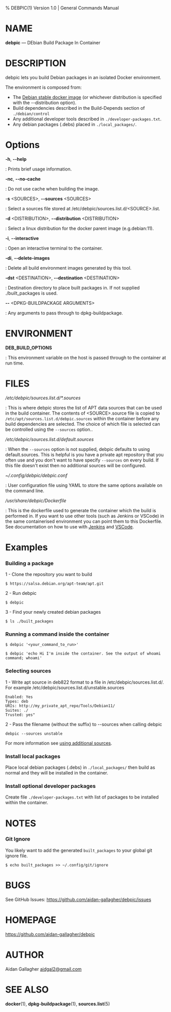 % DEBPIC(1) Version 1.0 | General Commands Manual 

# NAME

**debpic** — DEbian Build Package In Container

# DESCRIPTION

debpic lets you build Debian packages in an isolated Docker environment.  

The environment is composed from:  
* The [Debian stable docker image](https://hub.docker.com/_/debian/) (or whichever distribution is specified with the --distribution option).  
* Build dependencies described in the Build-Depends section of ``./debian/control``  
* Any additional developer tools described in `./developer-packages.txt`.  
* Any debian packages (.debs) placed in `./local_packages/`.  

# Options

**-h**, **--help**

: Prints brief usage information.

**-nc**, **--no-cache**

: Do not use cache when building the image.

-**s** \<SOURCES\>, **--sources** \<SOURCES\>

: Select a sources file stored at /etc/debpic/sources.list.d/\<SOURCE\>.list.

**-d** \<DISTRIBUTION\>, **--distribution** \<DISTRIBUTION\>  

: Select a linux distribution for the docker parent image (e.g.debian:11).

**-i**, **--interactive**  

: Open an interactive terminal to the container.

**-di**, **--delete-images**  

: Delete all build environment images generated by this tool.

**-dst** \<DESTINATION\>, **--destination** \<DESTINATION\>

: Destination directory to place built packages in. If not supplied ./built_packages is used.

**--** \<DPKG-BUILDPACKAGE ARGUMENTS\>

: Any arguments to pass through to dpkg-buildpackage.

# ENVIRONMENT

**DEB_BUILD_OPTIONS**

: This environment variable on the host is passed through to the container at run time.

# FILES

_/etc/debpic/sources.list.d/*.sources_

: This is where debpic stores the list of APT data sources that can be used in the build container. The contents of \<SOURCE\>.source file is copied to `/etc/apt/sources.list.d/debpic.sources` within the container before any build dependencies are selected. The choice of which file is selected can be controlled using the `--sources` option..


_/etc/debpic/sources.list.d/default.sources_

: When the `--sources` option is not supplied, debpic defaults to using default.sources. This is helpful is you have a private apt repository that you often use and you don't want to have specify `--sources` on every build. If this file doesn't exist then no additional sources will be configured.


_~/.config/debpic/debpic.conf_  

: User configuration file using YAML to store the same options available on the command line.

_/usr/share/debpic/Dockerfile_

: This is the dockerfile used to generate the container which the build is performed in. If you want to use other tools (such as Jenkins or VSCode) in the same containerised environment you can point them to this Dockerfile.
See documentation on how to use with [Jenkins](https://github.com/aidan-gallagher/debpic/blob/main/debpic/Documentation/using-with-jenkins.md) and [VSCode](https://github.com/aidan-gallagher/debpic/blob/main/debpic/Documentation/using-with-vscode.md).

# Examples
### Building a package
1 - Clone the repository you want to build
```
$ https://salsa.debian.org/apt-team/apt.git
```
2 - Run debpic
```
$ debpic
```
3 - Find your newly created debian packages
```
$ ls ./built_packages
```
### Running a command inside the container

```
$ debpic '<your_command_to_run>'
```
```
$ debpic 'echo Hi I'm inside the container. See the output of whoami command; whoami'
```
### Selecting sources
1 - Write apt source in deb822 format to a file in /etc/debpic/sources.list.d/. For example /etc/debpic/sources.list.d/unstable.sources
```
Enabled: Yes
Types: deb
URIs: http://my_private_apt_repo/Tools/Debian11/
Suites: ./
Trusted: yes"
```
2 - Pass the filename (without the suffix) to --sources when calling debpic
```
debpic --sources unstable
```
For more information see [using additional sources](https://github.com/aidan-gallagher/debpic/blob/main/debpic/Documentation/using-additional-sources.md).

### Install local packages
Place local debian packages (.debs) in `./local_packages/` then build as normal and they will be installed in the container.

### Install optional developer packages
Create file `./developer-packages.txt` with list of packages to be installed within the container.

# NOTES

### Git Ignore
You likely want to add the generated `built_packages` to your global git ignore file.
```
$ echo built_packages >> ~/.config/git/ignore
```

# BUGS

See GitHub Issues: https://github.com/aidan-gallagher/debpic/issues

# HOMEPAGE

https://github.com/aidan-gallagher/debpic

# AUTHOR

Aidan Gallagher <aidgal2@gmail.com>

# SEE ALSO

**docker**(1), **dpkg-buildpackage**(1), **sources.list**(5)


